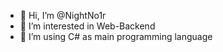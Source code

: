 - 👋 Hi, I’m @NightNo1r
- 👀 I’m interested in Web-Backend
- 🌱 I’m using C# as main programming language

<!---
Nmlssfrvr/Nmlssfrvr is a ✨ special ✨ repository because its `README.md` (this file) appears on your GitHub profile.
You can click the Preview link to take a look at your changes.
--->
